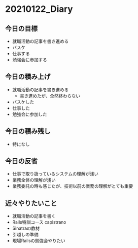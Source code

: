 # 20210122_Diary

## 今日の目標

- 就職活動の記事を書き進める
- バスケ
- 仕事する
- 勉強会に参加する

## 今日の積み上げ

- 就職活動の記事を書き進める
  - 書き進めたが、全然終わらない
- バスケした
- 仕事した
- 勉強会に参加した

## 今日の積み残し

- 特になし

## 今日の反省

- 仕事で取り扱っているシステムの理解が浅い
- 業務全体の理解が浅い
- 業務委託の時も感じたが、技術以前の業務の理解がとても重要

## 近々やりたいこと

- 就職活動の記事を書く
- Rails特訓コース capistrano
- Sinatraの教材
- 引越しの準備
- 現場Railsの勉強会やりたい